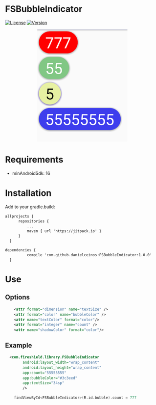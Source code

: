 # FSBubbleIndicator

[![License](https://img.shields.io/badge/license-MIT-blue.svg)](https://github.com/danielceinos/FSBubbleIndicator/blob/master/LICENSE.md)
[![Version](https://img.shields.io/badge/jitpack-1.0.0-green.svg)](https://jitpack.io/#danielceinos/FSBubbleIndicator/1.0.0)

<p align="center">
	<img src="https://github.com/danielceinos/FSBubbleIndicator/blob/develop/example.png" />
</p>

# Requirements

- minAndroidSdk: 16

# Installation
  
  Add to your gradle.build:
  ```
  allprojects {
		repositories {
			...
			maven { url 'https://jitpack.io' }
		}
	}
  ```
  ```
  dependencies {
	        compile 'com.github.danielceinos:FSBubbleIndicator:1.0.0'
	}
  ```
# Use

## Options

```xml
    <attr format="dimension" name="textSize" />
    <attr format="color" name="bubbleColor" />
    <attr name="textColor" format="color"/>
    <attr format="integer" name="count" />
    <attr name="shadowColor" format="color"/>
```

## Example

```xml
  <com.fireshield.library.FSBubbleIndicator
        android:layout_width="wrap_content"
        android:layout_height="wrap_content"
        app:count="55555555"
        app:bubbleColor="#3c3eed"
        app:textSize="34sp"
        />
```

```kotlin
	findViewById<FSBubbleIndicator>(R.id.bubble).count = 777
```
